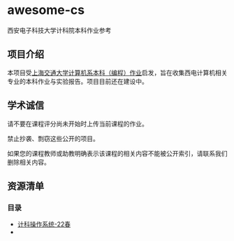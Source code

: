 # awesome-cs

西安电子科技大学计科院本科作业参考


## 项目介绍

本项目受[上海交通大学计算机系本科（编程）作业](https://github.com/SJTU-CSE/awesome-cs)启发，旨在收集西电计算机相关专业的本科作业与实验报告。项目目前还在建设中。

## 学术诚信

请不要在课程评分尚未开始时上传当前课程的作业。

禁止抄袭、剽窃这些公开的项目。

如果您的课程教师或助教明确表示该课程的相关内容不能被公开索引，请联系我们删除相关内容。

## 资源清单

### 目录

- [计科操作系统-22春](https://github.com/XDU-awesome-cs/awesome-cs/tree/main/CS_OS_22Spring)
- 
